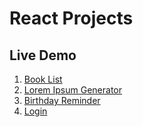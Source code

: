 # React Projects

## Live Demo

1. [Book List](https://mss-booklist.netlify.app/)
2. [Lorem Ipsum Generator](https://mss-loremipsum.netlify.app/)
3. [Birthday Reminder](https://infoagenda.netlify.app/)
4. [Login](mss-login.netlify.app/)
